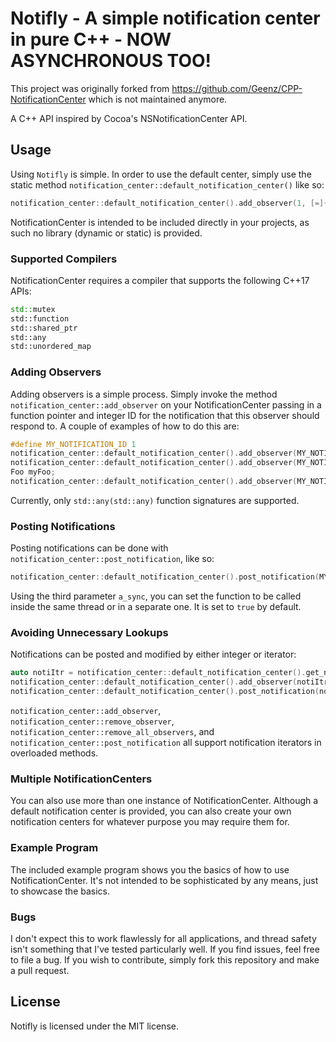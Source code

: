 # Notifly - A simple notification center in pure C++ - NOW ASYNCHRONOUS TOO!

This project was originally forked from https://github.com/Geenz/CPP-NotificationCenter which is not maintained anymore.

A C++ API inspired by Cocoa's NSNotificationCenter API.

## Usage

Using `Notifly` is simple. In order to use the default center, simply use the static
method `notification_center::default_notification_center()` like so:

```C++
notification_center::default_notification_center().add_observer(1, [=]{printf("Hello world!\n");});
```

NotificationCenter is intended to be included directly in your projects, as such no library (dynamic or static) is
provided.

### Supported Compilers

NotificationCenter requires a compiler that supports the following C++17 APIs:

```C++
std::mutex
std::function
std::shared_ptr
std::any
std::unordered_map
```

### Adding Observers

Adding observers is a simple process. Simply invoke the method `notification_center::add_observer` on your
NotificationCenter passing in a function pointer and integer ID for the notification that this observer should respond to. A
couple of examples of how to do this are:

```C++
#define MY_NOTIFICATION_ID 1
notification_center::default_notification_center().add_observer(MY_NOTIFICATION_ID, [=]{printf("Hello world!\n");});
notification_center::default_notification_center().add_observer(MY_NOTIFICATION_ID, helloWorldFunc);
Foo myFoo;
notification_center::default_notification_center().add_observer(MY_NOTIFICATION_ID, std::bind(&Foo::func, myFoo));
```

Currently, only `std::any(std::any)` function signatures are supported.

### Posting Notifications

Posting notifications can be done with `notification_center::post_notification`, like so:

```C++
notification_center::default_notification_center().post_notification(MY_NOTIFICATION_ID);
```
Using the third parameter `a_sync`, you can set the function to be called inside the same thread or in a separate one. It 
is set to `true` by default.
### Avoiding Unnecessary Lookups

Notifications can be posted and modified by either integer or iterator:

```C++
auto notiItr = notification_center::default_notification_center().get_notification_iterator(MY_NOTIFICATION_ID);
notification_center::default_notification_center().add_observer(notiItr, [=]{printf("I'm being posted by an iterator!\n");});
notification_center::default_notification_center().post_notification(notiItr);
```

`notification_center::add_observer`, `notification_center::remove_observer`, `notification_center::remove_all_observers`,
and `notification_center::post_notification` all support notification iterators in overloaded methods.

### Multiple NotificationCenters

You can also use more than one instance of NotificationCenter. Although a default notification center is provided, you
can also create your own notification centers for whatever purpose you may require them for.

### Example Program

The included example program shows you the basics of how to use NotificationCenter. It's not intended to be
sophisticated by any means, just to showcase the basics.

### Bugs

I don't expect this to work flawlessly for all applications, and thread safety isn't something that I've tested
particularly well. If you find issues, feel free to file a bug. If you wish to contribute, simply fork this repository
and make a pull request.

## License

Notifly is licensed under the MIT license.

